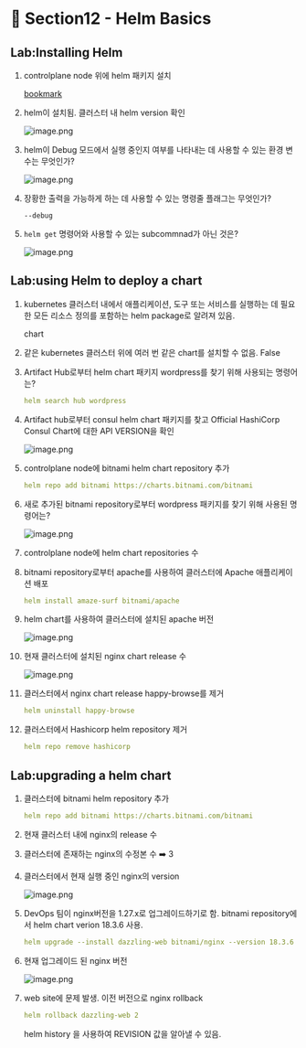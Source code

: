 # 🍨 Section12 - Helm Basics

## Lab:Installing Helm

1. controlplane node 위에 helm 패키지 설치

    [bookmark](https://helm.sh/docs/intro/install/#from-script)

2. helm이 설치됨. 클러스터 내 helm version 확인

    ![image.png](https://prod-files-secure.s3.us-west-2.amazonaws.com/b2ea2032-00e9-4883-a13b-cb03cf5b2334/c9bdd932-487b-48fe-a79d-59ac5065d76a/image.png?X-Amz-Algorithm=AWS4-HMAC-SHA256&X-Amz-Content-Sha256=UNSIGNED-PAYLOAD&X-Amz-Credential=ASIAZI2LB4662FPE4YZM%2F20250401%2Fus-west-2%2Fs3%2Faws4_request&X-Amz-Date=20250401T141201Z&X-Amz-Expires=3600&X-Amz-Security-Token=IQoJb3JpZ2luX2VjEFYaCXVzLXdlc3QtMiJIMEYCIQCq8%2BZ3Rv7qPw5QVh5kw0VLdwb1BJZ3Eh0VJC4TVz%2F23wIhALiVWBWNPt5DOwiXTRgneDdJBr8T%2BmIJJ0nGya1LmDIBKogECL7%2F%2F%2F%2F%2F%2F%2F%2F%2F%2FwEQABoMNjM3NDIzMTgzODA1IgwtPZVoxukRQoTOFDYq3AN30D0aKPFxaQD%2BDS97EIhZxLIN7wcN2%2FmF4Sq9Uf%2F4kxy6GtFU9JXD9Js60jr0z4KRA2LUgjVW%2BEwXgFHT9NBz7SIFNKrz0OWYDxtd%2BY%2B8w%2B3dwiW8P3AGC1eap4UxRog%2BjlkYBEkD%2FKHrx7%2FLjrCqzh%2Fulg4AJDobv6oJ4W4cod1u8ZZOW5dBIB6RNB%2BXCtTuFz%2FOq90kJbckW1SOm9dRBC7rhSbUdd9HPV1zpXivQsCVTCGOXbLW0WnBNgSS4%2BxBPmgafcHBrHU3pNpvkagvxjUd30fmP8Tc3sS%2FO41WbC6xTMwBRt29jselVpDrQWVrm%2FGhPF3OygPiMA73PaDEICRhAWQvBzYeSuQDmIywGJRJaVap%2B3nJVu9aoXItQWgljNb5sB0G61jq2cPuVjDcl7ptHSz7ta5xz6GYxYhBGU%2FdbW8B24QVqq8zdfIGBGBg6C3Dg1oRXtOUinkBzgF7UEEy9jJpiiFMQOZCcXzV%2BBcHfNG%2FmxPPZV8nDZInAYRuJtuZriS85v4bwHmSF%2B405AaYFZNiBc%2FnhAopEg%2FMJkLRoNPO76L%2FcfRd7DUBcxMper3wbjbTE7MtlNEYTvQzuJ9RsUdg4LZ1V2rzyvMrxO%2FkcrRsVQuj2vQj6TDS0a%2B%2FBjqkAUVvGqrQ8%2FwSXJDyvYLACWhj7SNN6PIyppmWRlUnjMUTthFz%2FknJldoU8%2BvQzYgC9tSgXkuUYvuwNRcI6FX2p1tf3l%2By%2FCDLABLi4ateo4GdQEdNsCmKQLTZ9wF6Vub6KMkeP6L7vTZXbW%2FE2VFmbhhgPsYQERaZ8QxlNdMwWXA8O64NIBZG2F74DB1uuooUdM%2FOzKwD9Iqdl5MwACrTorxIHXM5&X-Amz-Signature=dee21d610fe392073be68038dd7b0374bf62f4813c0887d8c989fad2e4b05a88&X-Amz-SignedHeaders=host&x-id=GetObject)

3. helm이 Debug 모드에서 실행 중인지 여부를 나타내는 데 사용할 수 있는 환경 변수는 무엇인가?

    ![image.png](https://prod-files-secure.s3.us-west-2.amazonaws.com/b2ea2032-00e9-4883-a13b-cb03cf5b2334/69ca795c-9f38-4d08-ab29-52d6ec8dfe45/image.png?X-Amz-Algorithm=AWS4-HMAC-SHA256&X-Amz-Content-Sha256=UNSIGNED-PAYLOAD&X-Amz-Credential=ASIAZI2LB466VJCZUP7O%2F20250401%2Fus-west-2%2Fs3%2Faws4_request&X-Amz-Date=20250401T141202Z&X-Amz-Expires=3600&X-Amz-Security-Token=IQoJb3JpZ2luX2VjEFYaCXVzLXdlc3QtMiJIMEYCIQCmBGf1gmmkVVLioTmwRpm8VYEIdin4NSgFbvWsBMvwjgIhAPExNpMEwNLFggN31BvfGxBIRJk4l%2Fjkf%2F7X4tDKG5AlKogECL%2F%2F%2F%2F%2F%2F%2F%2F%2F%2F%2FwEQABoMNjM3NDIzMTgzODA1IgxXdXXhzqMLjI0fh2sq3AMWrz7zqJlKVJ0IbDLmNuR5B5v%2BEIIZtT3rylsPaGJLSUjAjhVDXVDFOEm5eHfYKJKUXdvbcfZZM8FNfdeMnowViGh2hBOG3y3BR9%2Fn0%2FnXo7VO%2B0ChLgjusJkUEKer31fwcIJqzse8V0K2LT1WpJN3kMjfqk%2BxpVEMlIdlrv%2FhhB%2F538lcZB7%2BcBYu4yZ4jtWDJUCNN4MTsOKuDu4TVa5eUZLLr4sqlq3MzoTN9BRAPC5O5qSlWA5B0HG%2BD6K6ENEoc3Q7fIBCLIiQEjpmydeX7zKr5QETRTlMpSedbt%2F4L2dyL%2FaPd0NpF9r1XmgiT%2FSf4CT29bQocSanXfFyVmFg4NsJMMvukRUxeXNlrWe7MhrwZHZ18DxJZdCjlW8Af2STbqASC2t%2FLlDQY%2F1BdcZmIJeq02FzJYsA4GrzXLJgeyHNei%2F0BQBbEeGXtxujn3c8oWyQ7FA68o58WNC%2FM0p1uulKLUcYz5nGcPp6yC%2F3ULh8JoXok8PYqig%2Fbl4U%2BzUsu4p3%2BBKr2Ar13DCTN6Z%2BpFR393yhLqZhiCDPdQUfCPCX0LGNx9ijqyity66urYi3dxaStlawoUhu%2FjRjYca9Ebr52L%2BUV459IkTw5j%2F0fwJIf4%2BTZQkrNUBb5TCC0q%2B%2FBjqkASOeqvLBzuHfnKRypHLBIvyJp0iVl8voXwqyNGUjAXDq5xNFm7qB4%2F4XCJXiwn4CrkzvUtotSaXHoFuolP52X4koXiL1xPg7oB3U9RSiSjfDTleGGpnSZotrvNXDXduaX1NvaI0oG2UCwntvY%2FcumCsG4x9FKZ5Es9WCnlyZRgx3JBFGE08%2FQcz4qajMkA9suYeFLBZRHHL0eTxj02b7siATY%2B5%2B&X-Amz-Signature=6459aecc8ffc93bab537685627447000abf4cdc9236f9cda8939efa4ea1d82ff&X-Amz-SignedHeaders=host&x-id=GetObject)

4. 장황한 출력을 가능하게 하는 데 사용할 수 있는 명령줄 플래그는 무엇인가?

    `--debug`

5. `helm get` 명령어와 사용할 수 있는 subcommnad가 아닌 것은?

    ![image.png](https://prod-files-secure.s3.us-west-2.amazonaws.com/b2ea2032-00e9-4883-a13b-cb03cf5b2334/8b4d92de-2e0c-42f2-8ca2-402d161402a4/image.png?X-Amz-Algorithm=AWS4-HMAC-SHA256&X-Amz-Content-Sha256=UNSIGNED-PAYLOAD&X-Amz-Credential=ASIAZI2LB466T4KO7WHJ%2F20250401%2Fus-west-2%2Fs3%2Faws4_request&X-Amz-Date=20250401T141202Z&X-Amz-Expires=3600&X-Amz-Security-Token=IQoJb3JpZ2luX2VjEFYaCXVzLXdlc3QtMiJIMEYCIQCWZ1DJ4Swu%2BI6QZt5BL9E9IMVtBt7y0u7qOmgnH25snwIhAK6e1IyJArsCjPebLcg4qJP%2B97Lm7vRsJaMAw9yVma%2FcKogECL7%2F%2F%2F%2F%2F%2F%2F%2F%2F%2FwEQABoMNjM3NDIzMTgzODA1Igy9LvWuX2PTCtlx5UYq3APbJ4n2evLBDi76bC4x%2BKKOv0R1cfL8QClJjkjzErUcsi8kk16qFBPrEy9lRJiWWHdafRLnttUPcoM9yLCOUIOKS1213DbkYQcULBO%2Bco5OStAesn%2Fv5F%2FmAUH8HM2VVtu9rjFRCNvk9MnjPP9N7PD8%2BXBicwxAl6Z8YsXJoNmDQdwXO7yyxxnZVaZwyMJ%2FUMBV%2F1Ubff%2B13TaGvl3i5%2Brdhx2cmCiAL4p%2Bne%2BLzg4qplhh37EX7XgG6%2B7oq7%2FOX3lrJhOwWZoTVrLXAMeOfJIpcLTKW5Xq7IYW1hGIJmRqzGn5v15mSO5Peu3lDPfISTpzf0z2bnl8FteUqSdlL0ymcsBqSwx%2BY0xU1tjjgDddgWxMn63mIH39JFWCDMB5kMdeFu97fG%2BH0nnowtFUH8S4dljyJ3iALtFclFv0fo%2FvSiorfVMJQ12fl4ArizVWptFWwyetGXKds8wtMeD2G0U65utzW%2FPAhMQ6JB0Z%2BWHCXkZP7wEsLLUJRD%2FAs8J7rhwGMLwdNkvAxYUCNdd3f4vPnGVW0%2B4HUCtIAgpl8%2BCqKjt%2FUibN6olVUwjy2zE2SJ5W7cr%2ByE67ZWNR6u3fFccmbIxfmf9SPmUYrcTcScuuPTtIwrCCR%2Fau7nEsRzDC0K%2B%2FBjqkAXb9FSAUVE72wcl5h71W%2BUF7fSPQAf6HQeMcLPRdk%2F0NAhelB4XdSXYzeo6MYK8p1goHIFP5WWcs9LTh532HlUH4QP9Tti1%2Fges2YGYDzni4igJpb4OEkaIZI1kOLC4X0U0l1V4CiHf14zrgXieeeBLE%2BPM0Oc5rPWLfRLD0wvgnHi7ELIkPQHvuWQbD%2BUnC55kK7KVKOYZy%2FkNmqU8zCRPHgs7w&X-Amz-Signature=cb27b9df98c98afc3b9eb65abecaec52400125d2e7aa5d3efea030ee3039a494&X-Amz-SignedHeaders=host&x-id=GetObject)


## Lab:using Helm to deploy a chart

1. kubernetes 클러스터 내에서 애플리케이션, 도구 또는 서비스를 실행하는 데 필요한 모든 리소스 정의를 포함하는 helm package로 알려져 있음.

    chart

2. 같은 kubernetes 클러스터 위에 여러 번 같은 chart를 설치할 수 없음. False
3. Artifact Hub로부터 helm chart 패키지 wordpress를 찾기 위해 사용되는 명령어는?

    ```yaml
    helm search hub wordpress
    ```

4. Artifact hub로부터 consul helm chart 패키지를 찾고 Official HashiCorp Consul Chart에 대한 API  VERSION을 확인

    ![image.png](https://prod-files-secure.s3.us-west-2.amazonaws.com/b2ea2032-00e9-4883-a13b-cb03cf5b2334/930692cd-425e-4e23-9c1b-928f9f1e131a/image.png?X-Amz-Algorithm=AWS4-HMAC-SHA256&X-Amz-Content-Sha256=UNSIGNED-PAYLOAD&X-Amz-Credential=ASIAZI2LB4666IFYBXIV%2F20250401%2Fus-west-2%2Fs3%2Faws4_request&X-Amz-Date=20250401T141205Z&X-Amz-Expires=3600&X-Amz-Security-Token=IQoJb3JpZ2luX2VjEFYaCXVzLXdlc3QtMiJHMEUCIQCAVOBZ667Y1yluzU6YqR7RWEWPZ4EwBgRcr%2FOnBtgWfwIgeDwRmMLE9M6rxgtdcRiMztdHpsco3oWNM%2B4FOp%2BIO8oqiAQIvv%2F%2F%2F%2F%2F%2F%2F%2F%2F%2FARAAGgw2Mzc0MjMxODM4MDUiDDl8vtI1kZIbAFPdYyrcA60Tc1t%2FegwawbAce0kvZ%2Bmp578nIT58atUCdg9on20QVYaKHX3wijHdNfj3YqAr3o2VFD2d%2B1Dqk3Em4ElE10SvHcfPl9uCVNmIpdG1Qzk0QMC6clV6MWsfengAX8fV%2BAeNWNAWJn2IlqC1MndrYtcMqpmdvl5qVYKQAPFWnjxgfPPZB9M7pWamgqsxvIJznfJCIxdKFpcWaZBEgtxF1cIQWYt2hHgihQOII8HcJdJFkD2teuH9v7sEIeG%2B%2FsDfdBbKjIXzwkz7R0CONaGJvlryOWRPpAEldo10xOxGufl%2BvteaCkDedKtPyhiBQNczlUlla14xrTS1nrl4NTBu%2FlGZNawromgExsbMf00fCs7Ls2ODIcbxQMtrpBx1NhQIWu8jvMNCeDQdV9b6zwCOM04t9RE95JXjr4hduLubD9dWWwfmw6dpif6ZDiT62cQfH5X%2BP%2F1%2FHPc7Hd55nlCY5VNmocD9QyxT5yvGjP5VNuJMezSElfFyzEm%2BTlvvd2uiWzBy6H%2B%2BKGNVzU6dY6HyrTWtNfPgBEd%2FUgPo7U5S6SRi4o5%2B3lXg7ghMDTKMRAS2oduLvdv9NTEOaypt%2BKFrJ5aPjFEFbXdWQX%2B1RcK4EVfA%2FssZ8rzf94Is%2BxGIMKLQr78GOqUBcn4WTtgW%2BXWPmq2LAYhtvv3GwJwbsEy%2BjpQPdMIGJKG0gOCRocC1Y0%2BREiz7ru1e%2BE6yzkw5QLHrf2NSN0xAncsPSxyxREMLXCDt2CQjJX4H1VTVn%2B%2B%2F31zSvMW9VM1wOXclsIhehhFWI%2B%2B8M%2Fqlc8%2BQThVTa7GP1oPnAe4rSJ%2BbcLDp2DeTUD4wvscnj1fJCMLKYu6VHaEwfKxXchadKVInqLUT&X-Amz-Signature=e12c75712fe83fe6e1845ba59e89d4e2c7064f37c6c16014819fc11432da97ca&X-Amz-SignedHeaders=host&x-id=GetObject)

5. controlplane node에 bitnami helm chart repository 추가

    ```yaml
    helm repo add bitnami https://charts.bitnami.com/bitnami
    ```

6. 새로 추가된 bitnami repository로부터 wordpress 패키지를 찾기 위해 사용된 명령어는?

    ![image.png](https://prod-files-secure.s3.us-west-2.amazonaws.com/b2ea2032-00e9-4883-a13b-cb03cf5b2334/048cc660-48fe-40f7-9e95-b0f2f327e878/image.png?X-Amz-Algorithm=AWS4-HMAC-SHA256&X-Amz-Content-Sha256=UNSIGNED-PAYLOAD&X-Amz-Credential=ASIAZI2LB4664JUOHLKU%2F20250401%2Fus-west-2%2Fs3%2Faws4_request&X-Amz-Date=20250401T141208Z&X-Amz-Expires=3600&X-Amz-Security-Token=IQoJb3JpZ2luX2VjEFYaCXVzLXdlc3QtMiJGMEQCIEoA%2B6X60fHpJqC9LgydVqiBZInavSY%2Fi%2FJcZJmq4yS2AiASd%2BZIXooUyXnf26NMyIzxBrWdW2mwLsDqPmOA%2FQuBLSqIBAi%2B%2F%2F%2F%2F%2F%2F%2F%2F%2F%2F8BEAAaDDYzNzQyMzE4MzgwNSIMH7zu61u3LuCYvW8DKtwDbSYE50zl4iFplJuQn9t%2B3Usaqt5Oo%2FYN8aLhYTSN32XtgK1O3vFoOdrkTPL%2FnmEQKX5cHM0gN2zJHlMj4NaFcffj6RBseDOHPhsYhBupgt3p4E91xs%2FtzXBrWaWVQGUtAraqBJBMI%2Fwzu6Si%2BJQ8k%2BU5lGitClDEhSGvxiX5xlyZlh4H3kNiYnmYdwK5zwFoUBlTBIjng2Ke5IC5Yep8cfR3wlUMisvH3DgaTFFTHZu0ctlai51%2B5vM0Kh3hf727J2S89zJyh9GKhK78AAZIcbUbI2e7EjDiLv8woe0rkwiNVqXy6cyDKq7xqDdMGzmXnpWCMkbGhResge7RucDJqRmD%2FPROQ96RcSu0gXYQ6UZI4d8usGhTv3EloOPlFmf58n9%2F0pRoue3VkXOT4omWbN8UXfUavPrI7pCEx7Wdqv3dBKfuSwccbrx1J0wunm07iB%2BIrjQQjJDFbxHShlk5qVFl7o4fOnH73zY99qyglGwjsEoFSwZ1lqhKJLM4Vtvx2HWpyIO6oqMlqIQ2jIwkI7L5Lkftrno2JU3RSeoq%2BMFvMKFj6y9wNkq5xhxApdLb4ZjzQc0%2FYJ93Rehmbvv5GM0P9U4Oyb0ivMJrQwwNZIxZ6v2SMzRrHxclZ5AwxtGvvwY6pgFjw6LKpG%2FL5CP0MyC8LoM5RNRQcgkCNKLUpP4U8T7oueXjRSODU2Jk1amXXMc9sYoyahNTQEHEH5GdeRWov6n58gxlRDgk0E3bjOClFIhE2Sdltva0OSeFQUnMihKTtsApSUI2ZyhV7GhAWvtJO%2FuWe%2BNRmWvgCtlnD2ZnauAD2%2B57vlF85NyGxoV1bSO3FuzWVaFxBuCDMgtSy6OLbeN6MXCQ%2Fwo9&X-Amz-Signature=7670aab45774ac6f913d53aee4f8e489e7705aa59da463ca4966808e16a559fe&X-Amz-SignedHeaders=host&x-id=GetObject)

7. controlplane node에 helm chart repositories 수
8. bitnami repository로부터 apache를 사용하여 클러스터에 Apache 애플리케이션 배포

    ```yaml
    helm install amaze-surf bitnami/apache
    ```

9. helm chart를 사용하여 클러스터에 설치된 apache 버전

    ![image.png](https://prod-files-secure.s3.us-west-2.amazonaws.com/b2ea2032-00e9-4883-a13b-cb03cf5b2334/e38adf70-0b48-42cc-9fc1-c4beff4e690a/image.png?X-Amz-Algorithm=AWS4-HMAC-SHA256&X-Amz-Content-Sha256=UNSIGNED-PAYLOAD&X-Amz-Credential=ASIAZI2LB466ZXYM3UOI%2F20250401%2Fus-west-2%2Fs3%2Faws4_request&X-Amz-Date=20250401T141211Z&X-Amz-Expires=3600&X-Amz-Security-Token=IQoJb3JpZ2luX2VjEFYaCXVzLXdlc3QtMiJHMEUCIFBsMnsVum79v4G4nkszo%2BnCWrCKhVXq6bsomY1ElQqdAiEA47NtG5xxNkJZ59%2FMjI7iZMDNdUU22IwCUYSSgO3UJjcqiAQIvv%2F%2F%2F%2F%2F%2F%2F%2F%2F%2FARAAGgw2Mzc0MjMxODM4MDUiDDCxVerdUU778tMKnircA8oBEmnZ8Y4ZCx%2BiRUV5oDO8iZdOuAr%2BPlc%2BlRT%2FikS8gDDvPFKI0SM1jRUFRqoagNyUd8NQEcB1bgZQ%2F%2BSRxBw7BXxHgdTjVnvbRQ%2Ban2efqsSfSjZWRu3ijmggUxWQE5gNteAObA2AlYaLU5EorPDqs%2Bd7m63RkI49swmxSZMrYRFg%2F08godCqWHa%2B9iK4mfzPJSwMqwQ11pia170HQ%2Fl729JNMZ%2FBRauLmIZ%2F7uLj%2F%2FpKb0cNz2GgrseARW2XdiCGqBISXKkZn7Uc7hsAmAAF%2BAqLouctiuKwYurQ7Chkt8vkV%2FKDE5frostm78H0cKApVSyiuZ1Uaj%2FHccEdLeRh4%2FzKogxNO2WHkGGW6j%2FzLRr6FIQovnH0ykCuZht0s7z6%2BwZi8EOenAwy16D1A%2BeH07b04eKCI8N%2FwNWjaNAaYfPYGDwga%2FYVMxoaDhvpGXtLkerLt6x7VT2pz8jWUP9vrAuiCJ37WERO27a27SwFH%2F9fcXcuRowPF%2FUGREvFV%2FGjvLdCegQKiUMI%2FiUJfyXHoquKMzjBF5TxHSqbqdFjEumLYr2sf3M1N0kIvpKOo9b4TxYWPel%2FwuC2K25gtgTBmKsP0C8NbFy5GWGMAqgIp2sl%2BONYh%2FdCLDyIMN7Rr78GOqUBhHTUC8nSDqZaHB%2Fwl%2FUuJXbNmmd5POvtVldr9QgOqbzN8I7BbLmZ%2BeoTNAVRVxS2TVzNXtQjdBunedFVKBF6ZVkOPcTcLhCPm4tf8R6vcCWHqKUfdHKtTuLmW7SfPlJdJL5TayWzdzg%2FWnIfi5Fo0kOCqGD4vuM8IATm84ok7bDOohUBe2LqyUrdZY8XFbXkqfxCvaEBpFdheJnJugoeX%2BKkLKQf&X-Amz-Signature=7e1c4064fdc1324ad8fc3d73d272afdde7a8298f0249c2c362039c78daea5bb8&X-Amz-SignedHeaders=host&x-id=GetObject)

10. 현재 클러스터에 설치된 nginx chart release 수

    ![image.png](https://prod-files-secure.s3.us-west-2.amazonaws.com/b2ea2032-00e9-4883-a13b-cb03cf5b2334/8388808b-1d20-480f-ba99-2276eda3aeec/image.png?X-Amz-Algorithm=AWS4-HMAC-SHA256&X-Amz-Content-Sha256=UNSIGNED-PAYLOAD&X-Amz-Credential=ASIAZI2LB466VQSZS63D%2F20250401%2Fus-west-2%2Fs3%2Faws4_request&X-Amz-Date=20250401T141212Z&X-Amz-Expires=3600&X-Amz-Security-Token=IQoJb3JpZ2luX2VjEFYaCXVzLXdlc3QtMiJHMEUCIEBP2dOhCjfsFy1%2BAHQiWtMYk4ukV3NpdTN%2BdEK6yWcGAiEAg1jJWAy4d7YDx7n8%2FVJ6vnjNDvJlZifCikDq2F6c%2BWQqiAQIvv%2F%2F%2F%2F%2F%2F%2F%2F%2F%2FARAAGgw2Mzc0MjMxODM4MDUiDE59jp2PxrjaBt3aACrcA15%2Bz04AZ%2Fvb4FjDJTdkLQ8ksLnylk2eajEFHkqZrj38UznkdKdjjRMce%2FLng4yPeHBi5W%2BHcSyF1I%2FJifJSrHZkEn2m8zOoFYkAryngHCE5icFisjZhvKL189px%2FNReI5IE2hEgMsOXzabUjR5x7JQLnQOuN1XJiG8Q%2BTMw9uFAvUH5pq7UWv3Gk4IAk8Ek%2FewkI3Lnsm8pdY7BOHZ%2Fc1OfFWSoDaUPB2nxpYekxGwHi%2Blj6Ic6z9jzeI2rmDNJeIpnQWlMvXqeiQh%2Ft5v%2BbvafnN2bZrV4%2Fn6VLK1KHRt6ssQdj5We7TAkIT83OeeuC7aLczASHQYpllqwabHdoHMMqp%2FZ%2Fomsc9ZtYNArcxt7mlqQivhPEdlKNqWMZyr0y0c0pNukT9ESx9O6WwDTrITilPL7faT8TOw23QvCsh59Fl0N8F5pd7yOqgE5nor%2B%2BLgIKTt2h1Nxc%2B%2BtMdq39BmJU3dZFaGK6NgG5ug2Dd%2BmmgayE1ziPLrrCWfYj9qUJoMzFA5UqI3%2B45JHt2DyDXaE82Ulhf2y9lCk%2FhluxlKzCnHdhJc1XDVkMR7YubSmlVF%2FijdbhYtCp3GtHjU8k6vzmGBzNbtsJkhPGltKWK6vCN3fMN%2FiVdM0VRLzMKXQr78GOqUB9bkVET%2BVuPSHG3jJMsuk%2BWZPKLUL2uz605dL9fBLzbTrDxVVBO4znAUqW%2F0BaJN5msKapj4XrqXZCdekgToQCESptFsiqOxLk0Hdq440NLhHyuOXcJOIVjDmZDgvs5vq0slbCds%2BUmXmfZ72qgb6MZN0K%2BfauU%2FvJPe6vPh9NH6axNKmISGe6OhgMn7EGk7fndVT7Nsw%2FDzKw%2FibJukwnAOxOHBB&X-Amz-Signature=56f1a383b9e8304b91958d61d7b89b7767e7fcd592398590f1d8f2f57fafa9a5&X-Amz-SignedHeaders=host&x-id=GetObject)

11. 클러스터에서 nginx chart release happy-browse를 제거

    ```yaml
    helm uninstall happy-browse
    ```

12. 클러스터에서 Hashicorp helm repository 제거

    ```yaml
    helm repo remove hashicorp
    ```


## Lab:upgrading a helm chart

1. 클러스터에 bitnami helm repository 추가

    ```yaml
    helm repo add bitnami https://charts.bitnami.com/bitnami
    ```

2. 현재 클러스터 내에 nginx의  release 수
3. 클러스터에 존재하는 nginx의 수정본 수 ➡️ 3
4. 클러스터에서 현재 실행 중인 nginx의 version

    ![image.png](https://prod-files-secure.s3.us-west-2.amazonaws.com/b2ea2032-00e9-4883-a13b-cb03cf5b2334/b455502b-e813-41c9-a31d-758acd7b6fc1/image.png?X-Amz-Algorithm=AWS4-HMAC-SHA256&X-Amz-Content-Sha256=UNSIGNED-PAYLOAD&X-Amz-Credential=ASIAZI2LB4665TZLMPXT%2F20250401%2Fus-west-2%2Fs3%2Faws4_request&X-Amz-Date=20250401T141212Z&X-Amz-Expires=3600&X-Amz-Security-Token=IQoJb3JpZ2luX2VjEFYaCXVzLXdlc3QtMiJHMEUCIDES5VRhahr%2FhEhza5W1og4FN7C6ZUbfOIdrJjBxQ2lOAiEA98h2r02ZourWWNTcI5OP1SzD8XG5gF%2FCByF1vY%2Bh7ygqiAQIvv%2F%2F%2F%2F%2F%2F%2F%2F%2F%2FARAAGgw2Mzc0MjMxODM4MDUiDF7I29M3MZi%2FtJXpeSrcA37RKguWvmskjLSQTNZTawD6C0gmN%2FKxjamp7fCAGRT%2FyVaTXaQcb3qnU81hx1KzGvJjw%2FpM%2F8e7OCcrXPiEG0nLeiKnorPNW8BKO7Xg2pXV7un%2BN37rMIQzGgxtG3TQiEMpyL7Y6%2F66JysCk91AxosxzWmqWUDX%2By1YI2iQFmguE4iLS1iC3jsZFu89i%2BnqAmpsDlzh5XoJE7%2F1%2FK0Nmzs41sHxHKaxq13%2FD%2BVQQlpBg2N0OyPqF%2FSuiEJf6%2FzfBaKlEV17ZFNBqsC9sapd3tOs5qa8k74uPKoyZw5JzZ52McWo5zToRLT8PeibGKGJKNzmndShNiN1liK3YmDFpVj%2BgL%2Fs5U8FVzYUwwweaS8W5BU%2BDCw5n%2BZnSNbmouyAp557zZ%2Bb6iVfUChVo5evoT99sdv%2BYI92%2FBYJ9z213w0%2FIa3oCInqpOhQKItgDfZuKa%2FdX%2Fcoise%2FWHJOsatc9yWltGP6XTJgc7%2BiKwHz%2Bps5OEzQAY9OU4aO%2F7TA%2BBLjpePl77AZVlp%2Ftw06VpvWskuamkPavMebKwR2AfZt%2FP9KFRpnmZdacTufyVQIQh2pr9KY6tlTKAaPByni84UZFdTiT22g9EDiVvNNi0AxgpQJaTrhcR2ka5LyG1UKMODRr78GOqUB2kLQqp39HbgKnukY79xtOnRqW0fOrtCtBMgPry5G6%2B1khdZLWRBIQi3hY4UgVZwK24LK6XlY%2FbnYxof8z85gJ91dEuxDXPgggZNt5NXIBwFEpcFaFNld9xKGLGUxkPto8MeInwUwKkvA7bepZ%2B4sYjNs2kX7Ta238p3ywfo0%2BcK80hwKaX6yt5Ebmw64GNWWajce%2BFEGpQydgxE6xihyBTMwb2Y%2F&X-Amz-Signature=89538af42595c8cdcb15d4a639414b3759856ade1e60e37ecc472eb77def6516&X-Amz-SignedHeaders=host&x-id=GetObject)

5. DevOps 팀이 nginx버전을 1.27.x로 업그레이드하기로 함. bitnami repository에서 helm chart verion 18.3.6 사용.

    ```yaml
    helm upgrade --install dazzling-web bitnami/nginx --version 18.3.6
    ```

6. 현재 업그레이드 된 nginx 버전

    ![image.png](https://prod-files-secure.s3.us-west-2.amazonaws.com/b2ea2032-00e9-4883-a13b-cb03cf5b2334/f7b287a2-6476-42d1-97ee-a1845c92fe99/image.png?X-Amz-Algorithm=AWS4-HMAC-SHA256&X-Amz-Content-Sha256=UNSIGNED-PAYLOAD&X-Amz-Credential=ASIAZI2LB4665YJS7S5J%2F20250401%2Fus-west-2%2Fs3%2Faws4_request&X-Amz-Date=20250401T141213Z&X-Amz-Expires=3600&X-Amz-Security-Token=IQoJb3JpZ2luX2VjEFYaCXVzLXdlc3QtMiJHMEUCIGrA1qch8eOPN4oyQSmDiO41g1v3rKMm%2F2GEZPhNA53HAiEAxM58rL2t4y8TRE%2BEjZAWaYX1FyCgL%2BfP7qw0%2FUqIk1YqiAQIvv%2F%2F%2F%2F%2F%2F%2F%2F%2F%2FARAAGgw2Mzc0MjMxODM4MDUiDMKLSQYC0xZ8Y6AoPyrcA5uc0oPqj7B2fy0CVkdjhyY4Yind6dYGeaUbG6YpqaXuIpQowSLErAepTFbADL%2BjDVyii7IErRJ7TqdeNh1ZH6hOJp34lhIy9lyfanI3x4tiEidHT3I7oMsG8MXpihbedU9G6AAURadvaUR45OPO%2Bo1O%2FjhAH7Om9cG%2FBJ1J6TGf%2F7dos%2FDi7wa%2Ff8CeUUGAwf3lxB9rQmJVWnChhqGQk%2FyqHrkEF7eGM3q%2FtLJUuZhciNzfcMKbAWeNhwY2bAtSdXQTZkbq3cJm9BqzT0VpCrjjIfIk2RC6vwspVpR9ZoLo1ldKM3B%2FqXTDUiljAuismpxe4MENDeIzzhtkMBDBknYpOoPeZm83BN5ghfpiHdbodO83RVGVwqcKvIr69r0KZWr4GxbANjSpCqy2dXPzf4cURRbK1G8RVOaa9hJd7weapuSORq5ZhiHWgKh2X0JhPPlJ%2BSgLrdA8AHXrjTLsL0xEGFUPuhkFBH4wnzTn%2FkOe50hqsnykZU%2Fa2Iaq3skpVb%2Fs5pb88AqSWJKrugMgJRt%2BrraArxZR3KUuEi982xMc%2BbksRrqEpoUDvyQRYfDwKZeC5%2FqW%2BaYajYuI6pVFY3lBjfPs2SHOpFEYantwo7kOEuPVtQD8FcCwF92xMMLQr78GOqUBcnlIhcYkyQPyAVj%2F2sZ%2BY5hRt7WQV9HEljXjnfNwU7NylvyW5s4khVezBFmYf77WzsuGoYUuSnQwnmlNo4u7KEOc%2BAW7MHe7wlWWqZMlfe2zgTWT%2BUzHybjFTnP3rr5emAbet5iEFh3zUfsByKxKdZ9y%2BzpySfYfZG2sVsTpSJYomviEZI5oFfnGqT0H66dj1NXTMT9NV6EIq%2BQ5JgDly%2B3djL7G&X-Amz-Signature=9d3a05a7e8d01af8a53bc607a2d3f9b023b13718562aafe7a6ef9659f3b8727d&X-Amz-SignedHeaders=host&x-id=GetObject)

7. web site에 문제 발생. 이전 버전으로 nginx rollback

    ```yaml
    helm rollback dazzling-web 2
    ```


    helm history <release name>을 사용하여 REVISION 값을 알아낼 수 있음.

